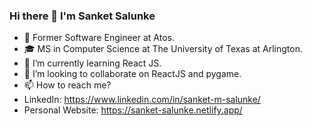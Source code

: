 ### Hi there 👋 I'm Sanket Salunke

- 🔭 Former Software Engineer at Atos.
- 🎓 MS in Computer Science at The University of Texas at Arlington.
- 🌱 I’m currently learning React JS.
- 👯 I’m looking to collaborate on ReactJS and pygame.
- 📫 How to reach me?
- LinkedIn: https://www.linkedin.com/in/sanket-m-salunke/
- Personal Website: https://sanket-salunke.netlify.app/


